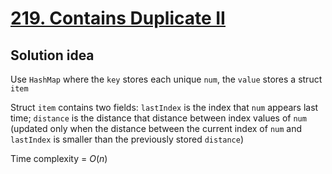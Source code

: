 # [219. Contains Duplicate II](https://leetcode.com/problems/contains-duplicate-ii/)

## Solution idea

Use `HashMap` where the `key` stores each unique `num`, the `value` stores a struct `item`

Struct `item` contains two fields: `lastIndex` is the index that `num` appears last time; `distance` is the distance that distance between index values of `num` (updated only when the distance between the current index of `num` and `lastIndex` is smaller than the previously stored `distance`)

Time complexity = $O(n)$